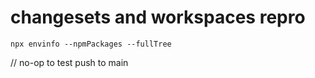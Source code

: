 # changesets and workspaces repro

`npx envinfo --npmPackages --fullTree`

// no-op to test push to main
